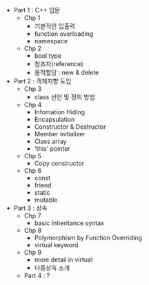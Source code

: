 - Part 1 : C++ 입문
  - Chp 1
    - 기본적인 입출력
    - function overloading
    - namespace
  - Chp 2
    - bool type
    - 참조자(reference)
    - 동적할당 : new & delete
- Part 2 : 객체지향 도입
  - Chp 3
    - class 선언 및 정의 방법
  - Chp 4
    - Infomation Hiding
    - Encapsulation
    - Constructor & Destructor
    - Member initializer
    - Class array
    - 'this' pointer
  - Chp 5
    - Copy constructor
  - Chp 6
    - const
    - friend
    - static
    - mutable
- Part 3 : 상속
  - Chp 7
    - basic Inheritance syntax
  - Chp 8
    - Polymorphism by Function Overriding
    - virtual keyword
  - Chp 9
    - more detail in virtual
    - 다중상속 소개
  - Part 4 : ?